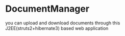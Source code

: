 DocumentManager
===============

you can upload and download documents through this J2EE(struts2+hibernate3) based web application
